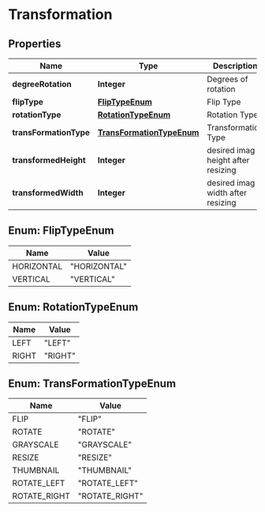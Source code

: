 
# Transformation

## Properties
Name | Type | Description | Notes
------------ | ------------- | ------------- | -------------
**degreeRotation** | **Integer** | Degrees of rotation |  [optional]
**flipType** | [**FlipTypeEnum**](#FlipTypeEnum) | Flip Type |  [optional]
**rotationType** | [**RotationTypeEnum**](#RotationTypeEnum) | Rotation Type |  [optional]
**transFormationType** | [**TransFormationTypeEnum**](#TransFormationTypeEnum) | Transformation Type | 
**transformedHeight** | **Integer** | desired imag height after resizing |  [optional]
**transformedWidth** | **Integer** | desired imag width after resizing |  [optional]


<a name="FlipTypeEnum"></a>
## Enum: FlipTypeEnum
Name | Value
---- | -----
HORIZONTAL | &quot;HORIZONTAL&quot;
VERTICAL | &quot;VERTICAL&quot;


<a name="RotationTypeEnum"></a>
## Enum: RotationTypeEnum
Name | Value
---- | -----
LEFT | &quot;LEFT&quot;
RIGHT | &quot;RIGHT&quot;


<a name="TransFormationTypeEnum"></a>
## Enum: TransFormationTypeEnum
Name | Value
---- | -----
FLIP | &quot;FLIP&quot;
ROTATE | &quot;ROTATE&quot;
GRAYSCALE | &quot;GRAYSCALE&quot;
RESIZE | &quot;RESIZE&quot;
THUMBNAIL | &quot;THUMBNAIL&quot;
ROTATE_LEFT | &quot;ROTATE_LEFT&quot;
ROTATE_RIGHT | &quot;ROTATE_RIGHT&quot;



